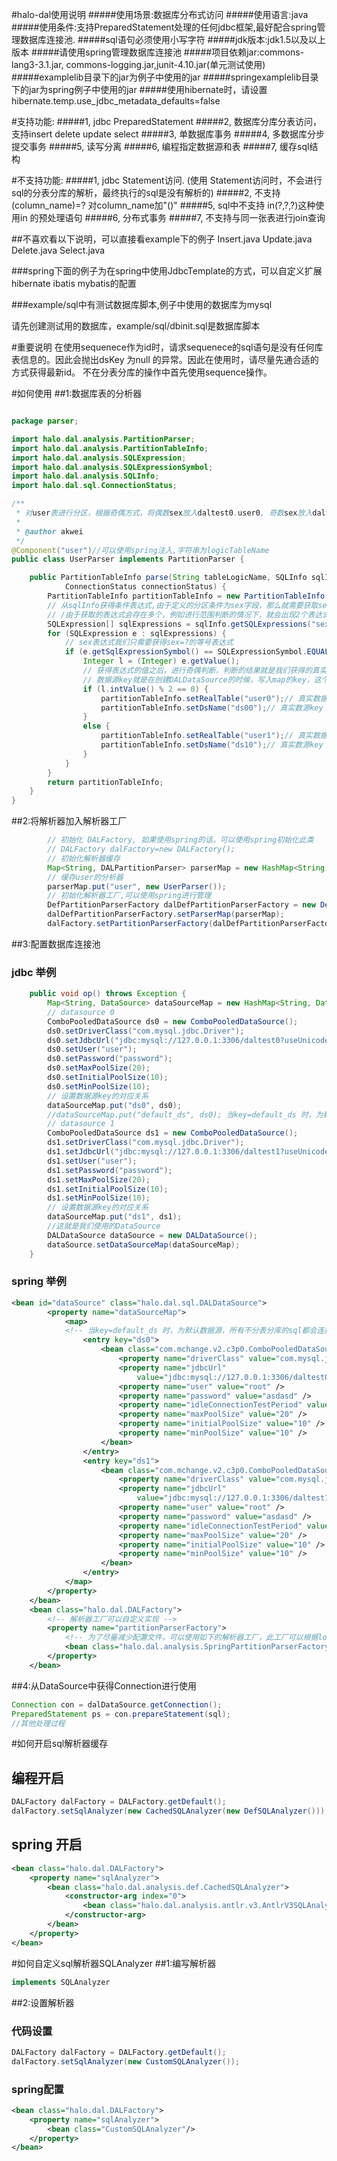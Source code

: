 #halo-dal使用说明
#####使用场景:数据库分布式访问
#####使用语言:java
#####使用条件:支持PreparedStatement处理的任何jdbc框架,最好配合spring管理数据库连接池.
#####sql语句必须使用小写字符
#####jdk版本:jdk1.5以及以上版本
#####请使用spring管理数据库连接池
#####项目依赖jar:commons-lang3-3.1.jar, commons-logging.jar,junit-4.10.jar(单元测试使用)
#####examplelib目录下的jar为例子中使用的jar
#####springexamplelib目录下的jar为spring例子中使用的jar
#####使用hibernate时，请设置 hibernate.temp.use_jdbc_metadata_defaults=false

#支持功能:
#####1, jdbc PreparedStatement
#####2, 数据库分库分表访问，支持insert delete update select
#####3, 单数据库事务
#####4, 多数据库分步提交事务
#####5, 读写分离
#####6, 编程指定数据源和表
#####7, 缓存sql结构

#不支持功能:
#####1, jdbc Statement访问. (使用 Statement访问时，不会进行sql的分表分库的解析，最终执行的sql是没有解析的)
#####2, 不支持 (column_name)=? 对column_name加"()"
#####5, sql中不支持 in(?,?,?)这种使用in 的预处理语句
#####6, 分布式事务
#####7, 不支持与同一张表进行join查询

##不喜欢看以下说明，可以直接看example下的例子 
Insert.java Update.java Delete.java Select.java

###spring下面的例子为在spring中使用JdbcTemplate的方式，可以自定义扩展hibernate ibatis mybatis的配置

###example/sql中有测试数据库脚本,例子中使用的数据库为mysql

请先创建测试用的数据库，example/sql/dbinit.sql是数据库脚本

#重要说明
在使用sequenece作为id时，请求sequenece的sql语句是没有任何库表信息的。因此会抛出dsKey 为null 的异常。因此在使用时，请尽量先通合适的方式获得最新id。
不在分表分库的操作中首先使用sequence操作。



#如何使用
##1:数据库表的分析器
````java

package parser;

import halo.dal.analysis.PartitionParser;
import halo.dal.analysis.PartitionTableInfo;
import halo.dal.analysis.SQLExpression;
import halo.dal.analysis.SQLExpressionSymbol;
import halo.dal.analysis.SQLInfo;
import halo.dal.sql.ConnectionStatus;

/**
 * 对user表进行分区，根据奇偶方式，将偶数sex放入daltest0.user0, 奇数sex放入daltest1.user1
 * 
 * @author akwei
 */
@Component("user")//可以使用spring注入,字符串为logicTableName
public class UserParser implements PartitionParser {

    public PartitionTableInfo parse(String tableLogicName, SQLInfo sqlInfo,
            ConnectionStatus connectionStatus) {
        PartitionTableInfo partitionTableInfo = new PartitionTableInfo();
        // 从sqlInfo获得条件表达式,由于定义的分区条件为sex字段，那么就需要获取sex字段的表达式
        // /由于获取的表达式会存在多个，例如进行范围判断的情况下，就会出现2个表达式，因此会返回一个数组
        SQLExpression[] sqlExpressions = sqlInfo.getSQLExpressions("sex");
        for (SQLExpression e : sqlExpressions) {
            // sex表达式我们只需要获得sex=?的等号表达式
            if (e.getSqlExpressionSymbol() == SQLExpressionSymbol.EQUAL) {
                Integer l = (Integer) e.getValue();
                // 获得表达式的值之后，进行奇偶判断，判断的结果就是我们获得的真实数据源key与表名称
                // 数据源key就是在创建DALDataSource的时候，写入map的key，这个key与真实的DataSource一一对应
                if (l.intValue() % 2 == 0) {
                    partitionTableInfo.setRealTable("user0");// 真实数据表名称
                    partitionTableInfo.setDsName("ds00");// 真实数源key
                }
                else {
                    partitionTableInfo.setRealTable("user1");// 真实数据表名称
                    partitionTableInfo.setDsName("ds10");// 真实数源key
                }
            }
        }
        return partitionTableInfo;
    }
}


````
##2:将解析器加入解析器工厂
````java
        // 初始化 DALFactory, 如果使用spring的话，可以使用spring初始化此类
        // DALFactory dalFactory=new DALFactory();
        // 初始化解析器缓存
        Map<String, DALPartitionParser> parserMap = new HashMap<String, DALPartitionParser>();
        // 缓存user的分析器
        parserMap.put("user", new UserParser());
        // 初始化解析器工厂,可以使用spring进行管理
        DefPartitionParserFactory dalDefPartitionParserFactory = new DefPartitionParserFactory();
        dalDefPartitionParserFactory.setParserMap(parserMap);
        dalFactory.setPartitionParserFactory(dalDefPartitionParserFactory);
````
##3:配置数据库连接池
### jdbc 举例
````java
    public void op() throws Exception {
        Map<String, DataSource> dataSourceMap = new HashMap<String, DataSource>();
        // datasource 0
        ComboPooledDataSource ds0 = new ComboPooledDataSource();
        ds0.setDriverClass("com.mysql.jdbc.Driver");
        ds0.setJdbcUrl("jdbc:mysql://127.0.0.1:3306/daltest0?useUnicode=true&characterEncoding=UTF-8");
        ds0.setUser("user");
        ds0.setPassword("password");
        ds0.setMaxPoolSize(20);
        ds0.setInitialPoolSize(10);
        ds0.setMinPoolSize(10);
        // 设置数据源key的对应关系
        dataSourceMap.put("ds0", ds0);
        //dataSourceMap.put("default_ds", ds0); 当key=default_ds 时，为默认数据源，所有不分表分库的sql都会连接到此数据源执行
        // datasource 1
        ComboPooledDataSource ds1 = new ComboPooledDataSource();
        ds1.setDriverClass("com.mysql.jdbc.Driver");
        ds1.setJdbcUrl("jdbc:mysql://127.0.0.1:3306/daltest1?useUnicode=true&characterEncoding=UTF-8");
        ds1.setUser("user");
        ds1.setPassword("password");
        ds1.setMaxPoolSize(20);
        ds1.setInitialPoolSize(10);
        ds1.setMinPoolSize(10);
        // 设置数据源key的对应关系
        dataSourceMap.put("ds1", ds1);
        //这就是我们使用的DataSource
        DALDataSource dataSource = new DALDataSource();
        dataSource.setDataSourceMap(dataSourceMap);
    }
````
### spring 举例
````xml
<bean id="dataSource" class="halo.dal.sql.DALDataSource">
        <property name="dataSourceMap">
            <map>
            <!-- 当key=default_ds 时，为默认数据源，所有不分表分库的sql都会连接到此数据源执行 -->
                <entry key="ds0">
                    <bean class="com.mchange.v2.c3p0.ComboPooledDataSource">
                        <property name="driverClass" value="com.mysql.jdbc.Driver" />
                        <property name="jdbcUrl"
                            value="jdbc:mysql://127.0.0.1:3306/daltest0?useUnicode=true&amp;characterEncoding=UTF-8" />
                        <property name="user" value="root" />
                        <property name="password" value="asdasd" />
                        <property name="idleConnectionTestPeriod" value="60" />
                        <property name="maxPoolSize" value="20" />
                        <property name="initialPoolSize" value="10" />
                        <property name="minPoolSize" value="10" />
                    </bean>
                </entry>
                <entry key="ds1">
                    <bean class="com.mchange.v2.c3p0.ComboPooledDataSource">
                        <property name="driverClass" value="com.mysql.jdbc.Driver" />
                        <property name="jdbcUrl"
                            value="jdbc:mysql://127.0.0.1:3306/daltest1?useUnicode=true&amp;characterEncoding=UTF-8" />
                        <property name="user" value="root" />
                        <property name="password" value="asdasd" />
                        <property name="idleConnectionTestPeriod" value="60" />
                        <property name="maxPoolSize" value="20" />
                        <property name="initialPoolSize" value="10" />
                        <property name="minPoolSize" value="10" />
                    </bean>
                </entry>
            </map>
        </property>
    </bean>
	<bean class="halo.dal.DALFactory">
		<!-- 解析器工厂可以自定义实现 -->
		<property name="partitionParserFactory">
			<!-- 为了尽量减少配置文件，可以使用如下的解析器工厂，此工厂可以根据logicTableName进行匹配解析器 -->
			<bean class="halo.dal.analysis.SpringPartitionParserFactory" />
		</property>
	</bean>
````
##4:从DataSource中获得Connection进行使用
````java
Connection con = dalDataSource.getConnection();
PreparedStatement ps = con.prepareStatement(sql);
//其他处理过程
````

#如何开启sql解析器缓存
## 编程开启
````java
DALFactory dalFactory = DALFactory.getDefault();
dalFactory.setSqlAnalyzer(new CachedSQLAnalyzer(new DefSQLAnalyzer()));
````

## spring 开启
````xml
<bean class="halo.dal.DALFactory">
    <property name="sqlAnalyzer">
        <bean class="halo.dal.analysis.def.CachedSQLAnalyzer">
            <constructor-arg index="0">
                <bean class="halo.dal.analysis.antlr.v3.AntlrV3SQLAnalyzer" /><!-- 或者使用自定义解析器 -->
            </constructor-arg>
        </bean>
    </property>
</bean>
````

#如何自定义sql解析器SQLAnalyzer
##1:编写解析器
````java
implements SQLAnalyzer
````
##2:设置解析器
### 代码设置
````java
DALFactory dalFactory = DALFactory.getDefault();
dalFactory.setSqlAnalyzer(new CustomSQLAnalyzer());
````
### spring配置
````xml
<bean class="halo.dal.DALFactory">
    <property name="sqlAnalyzer">
        <bean class="CustomSQLAnalyzer"/>
    </property>
</bean>
````